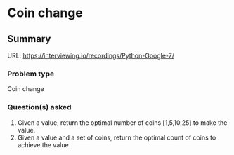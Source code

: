 # Coin change

## Summary

URL: https://interviewing.io/recordings/Python-Google-7/

### Problem type

Coin change

### Question(s) asked

1. Given a value, return the optimal number of coins [1,5,10,25] to make the value.
2. Given a value and a set of coins, return the optimal count of coins to achieve the value
